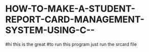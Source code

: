 # HOW-TO-MAKE-A-STUDENT-REPORT-CARD-MANAGEMENT-SYSTEM-USING-C--
#hi this is the great 
#to run this program just run the srcard file 

